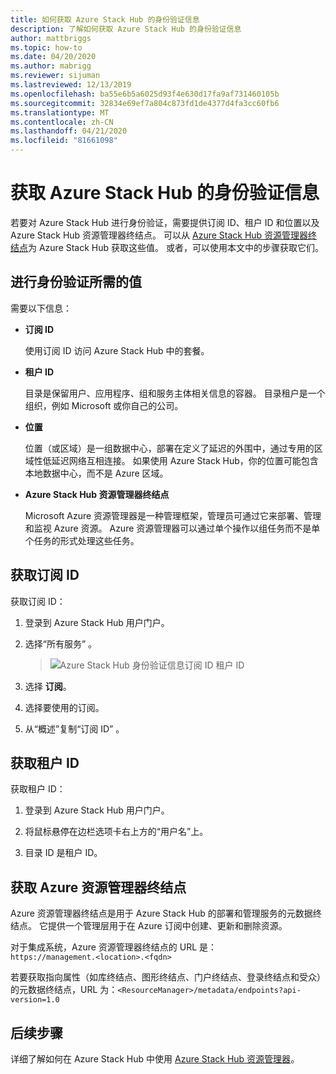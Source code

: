```yaml
---
title: 如何获取 Azure Stack Hub 的身份验证信息
description: 了解如何获取 Azure Stack Hub 的身份验证信息
author: mattbriggs
ms.topic: how-to
ms.date: 04/20/2020
ms.author: mabrigg
ms.reviewer: sijuman
ms.lastreviewed: 12/13/2019
ms.openlocfilehash: ba55e6b5a6025d93f4e630d17fa9af731460105b
ms.sourcegitcommit: 32834e69ef7a804c873fd1de4377d4fa3cc60fb6
ms.translationtype: MT
ms.contentlocale: zh-CN
ms.lasthandoff: 04/21/2020
ms.locfileid: "81661098"
---
```

# <a name="get-authentication-information-for-azure-stack-hub"></a>获取 Azure Stack Hub 的身份验证信息

若要对 Azure Stack Hub 进行身份验证，需要提供订阅 ID、租户 ID 和位置以及 Azure Stack Hub 资源管理器终结点。 可以从 [Azure Stack Hub 资源管理器终结点](https://docs.microsoft.com/azure-stack/user/azure-stack-version-profiles-ruby?view=azs-1910#the-azure-stack-hub-resource-manager-endpoint)为 Azure Stack Hub 获取这些值。 或者，可以使用本文中的步骤获取它们。

## <a name="values-needed-to-authenticate"></a>进行身份验证所需的值

需要以下信息：

-   **订阅 ID**  

    使用订阅 ID 访问 Azure Stack Hub 中的套餐。

-   **租户 ID**

    目录是保留用户、应用程序、组和服务主体相关信息的容器。 目录租户是一个组织，例如 Microsoft 或你自己的公司。

-   **位置**

    位置（或区域）是一组数据中心，部署在定义了延迟的外围中，通过专用的区域性低延迟网络互相连接。 如果使用 Azure Stack Hub，你的位置可能包含本地数据中心，而不是 Azure 区域。

-   **Azure Stack Hub 资源管理器终结点**

    Microsoft Azure 资源管理器是一种管理框架，管理员可通过它来部署、管理和监视 Azure 资源。 Azure 资源管理器可以通过单个操作以组任务而不是单个任务的形式处理这些任务。

## <a name="get-the-subscription-id"></a>获取订阅 ID

获取订阅 ID：

1.  登录到 Azure Stack Hub 用户门户。

2.  选择“所有服务”  。

    > ![Azure Stack Hub 身份验证信息订阅 ID 租户 ID](./media/authenticate-azure-stack-hub/azure-stack-hub-auth-info.png)

3.  选择 **订阅**。

4.  选择要使用的订阅。

5.  从“概述”复制“订阅 ID”   。

## <a name="get-the-tenant-id"></a>获取租户 ID

获取租户 ID：

1.  登录到 Azure Stack Hub 用户门户。

2.  将鼠标悬停在边栏选项卡右上方的“用户名”上。

3.   目录 ID 是租户 ID。

## <a name="get-the-azure-resource-manager-endpoint"></a>获取 Azure 资源管理器终结点

Azure 资源管理器终结点是用于 Azure Stack Hub 的部署和管理服务的元数据终结点。 它提供一个管理层用于在 Azure 订阅中创建、更新和删除资源。

对于集成系统，Azure 资源管理器终结点的 URL 是：<br>`https://management.<location>.<fqdn>`

若要获取指向属性（如库终结点、图形终结点、门户终结点、登录终结点和受众）的元数据终结点，URL 为：`<ResourceManager>/metadata/endpoints?api-version=1.0`

## <a name="next-steps"></a>后续步骤

详细了解如何在 Azure Stack Hub 中使用 [Azure Stack Hub 资源管理器](https://docs.microsoft.com/azure-stack/user/azure-stack-version-profiles?view=azs-1910)。
